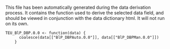 This file has been automatically generated during the data derivation process.
It contains the function used to derive the selected data field, and should be viewed in conjunction with the data dictionary html.
It will not run on its own.


```
TEU_BlP_DBP.0.0 <- function(data) {
      coalesce(data[["BlP_DBPAuto.0.0"]], data[["BlP_DBPMan.0.0"]])
    }
```


